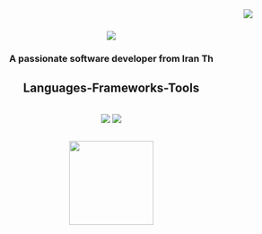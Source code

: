 <img align="right" src="https://visitor-badge.laobi.icu/badge?page_id=salesp07.salesp07" />

<h1 align="center">
    <img src="https://readme-typing-svg.herokuapp.com/?font=Righteous&size=35&center=true&vCenter=true&width=500&height=70&duration=4000&lines=Hi+There!+👋;+I'm+MehdiGhaderi!;" />
</h1>
<h3 align="center" width="80" color="black">A passionate software developer from Iran Th </h3>
 
<h2 align="center"> Languages-Frameworks-Tools </h2>
<br/>
<div align="center">
    <img src="https://skillicons.dev/icons?i=vue,jquery,nuxt,html,css,vscode,github,tailwind,git" />
    <img src="https://skillicons.dev/icons?i=nodejs,javascript,mysql,php" /><br>

</div>

 

<h2 align="center">  <a href="https://www.coffeebede.com/ghael"><img class="img-fluid" width="150" src="https://coffeebede.ir/DashboardTemplateV2/app-assets/images/banner/default-yellow.svg" /></a></h2>

<br/> 
